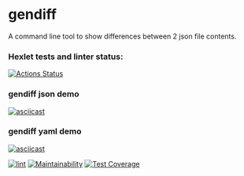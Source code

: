 # gendiff

A command line tool to show differences between 2 json file contents.

### Hexlet tests and linter status:
[![Actions Status](https://github.com/alex-vo/frontend-project-lvl2/workflows/hexlet-check/badge.svg)](https://github.com/alex-vo/frontend-project-lvl2/actions)

### gendiff json demo
[![asciicast](https://asciinema.org/a/437731.svg)](https://asciinema.org/a/437731)

### gendiff yaml demo
[![asciicast](https://asciinema.org/a/438070.svg)](https://asciinema.org/a/438070)

[![lint](https://github.com/alex-vo/frontend-project-lvl2/actions/workflows/main.yml/badge.svg)](https://github.com/alex-vo/frontend-project-lvl2/actions/workflows/main.yml)
[![Maintainability](https://api.codeclimate.com/v1/badges/4ad77569eec6a1a0714f/maintainability)](https://codeclimate.com/github/alex-vo/frontend-project-lvl2/maintainability)
[![Test Coverage](https://api.codeclimate.com/v1/badges/4ad77569eec6a1a0714f/test_coverage)](https://codeclimate.com/github/alex-vo/frontend-project-lvl2/test_coverage)